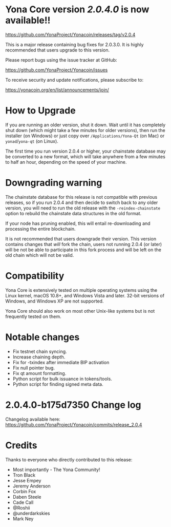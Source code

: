 Yona Core version *2.0.4.0* is now available!!
==============

  <https://github.com/YonaProject/Yonacoin/releases/tag/v2.0.4>


This is a major release containing bug fixes for 2.0.3.0.  It is highly recommended that users 
upgrade to this version.

Please report bugs using the issue tracker at GitHub:

  <https://github.com/YonaProject/Yonacoin/issues>

To receive security and update notifications, please subscribe to:

  <https://yonacoin.org/en/list/announcements/join/>

How to Upgrade
==============

If you are running an older version, shut it down. Wait until it has completely
shut down (which might take a few minutes for older versions), then run the 
installer (on Windows) or just copy over `/Applications/Yona-Qt` (on Mac)
or `yonad`/`yona-qt` (on Linux).

The first time you run version 2.0.4 or higher, your chainstate database may
be converted to a new format, which will take anywhere from a few minutes to
half an hour, depending on the speed of your machine.

Downgrading warning
==============

The chainstate database for this release is not compatible with previous
releases, so if you run 2.0.4 and then decide to switch back to any
older version, you will need to run the old release with the `-reindex-chainstate`
option to rebuild the chainstate data structures in the old format.

If your node has pruning enabled, this will entail re-downloading and
processing the entire blockchain.

It is not recommended that users downgrade their version.  This version contains
changes that *will* fork the chain, users not running 2.0.4 (or later) will be not
be able to participate in this fork process and will be left on the old chain which 
will not be valid.

Compatibility
==============

Yona Core is extensively tested on multiple operating systems using
the Linux kernel, macOS 10.8+, and Windows Vista and later. 32-bit versions of Windows,
and Windows XP are not supported.

Yona Core should also work on most other Unix-like systems but is not
frequently tested on them.

Notable changes
==============

- Fix testnet chain syncing.
- Increase chaining depth.
- Fix for -txindex after immediate BIP activation
- Fix null pointer bug.
- Fix qt amount formatting.
- Python script for bulk issuance in tokens/tools.
- Python script for finding signed meta data.


2.0.4.0-b175d7350 Change log
==============

Changelog available here: <https://github.com/YonaProject/Yonacoin/commits/release_2.0.4>

Credits
==============

Thanks to everyone who directly contributed to this release:

- Most importantly - The Yona Community!
- Tron Black
- Jesse Empey
- Jeremy Anderson
- Corbin Fox
- Daben Steele
- Cade Call
- @Roshii
- @underdarkskies
- Mark Ney
